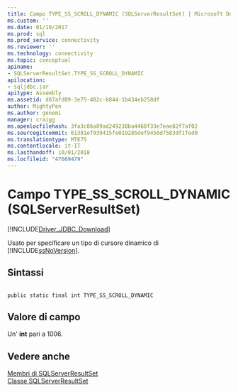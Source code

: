 ```yaml
---
title: Campo TYPE_SS_SCROLL_DYNAMIC (SQLServerResultSet) | Microsoft Docs
ms.custom: ''
ms.date: 01/19/2017
ms.prod: sql
ms.prod_service: connectivity
ms.reviewer: ''
ms.technology: connectivity
ms.topic: conceptual
apiname:
- SQLServerResultSet.TYPE_SS_SCROLL_DYNAMIC
apilocation:
- sqljdbc.jar
apitype: Assembly
ms.assetid: d87afd89-3e75-402c-b844-1b434eb258df
author: MightyPen
ms.author: genemi
manager: craigg
ms.openlocfilehash: 3fa3c86a89ad249238ba4460f33e7eae82f7af02
ms.sourcegitcommit: 61381ef939415fe019285def9450d7583df1fed0
ms.translationtype: MTE75
ms.contentlocale: it-IT
ms.lasthandoff: 10/01/2018
ms.locfileid: "47669479"
---
```

# <a name="typessscrolldynamic-field-sqlserverresultset"></a>Campo TYPE_SS_SCROLL_DYNAMIC (SQLServerResultSet)
[!INCLUDE[Driver_JDBC_Download](../../../includes/driver_jdbc_download.md)]

  Usato per specificare un tipo di cursore dinamico di [!INCLUDE[ssNoVersion](../../../includes/ssnoversion-md.md)].  
  
## <a name="syntax"></a>Sintassi  
  
```  
  
public static final int TYPE_SS_SCROLL_DYNAMIC  
```  
  
## <a name="field-value"></a>Valore di campo  
 Un' **int** pari a 1006.  
  
## <a name="see-also"></a>Vedere anche  
 [Membri di SQLServerResultSet](../../../connect/jdbc/reference/sqlserverresultset-members.md)   
 [Classe SQLServerResultSet](../../../connect/jdbc/reference/sqlserverresultset-class.md)  
  
  
